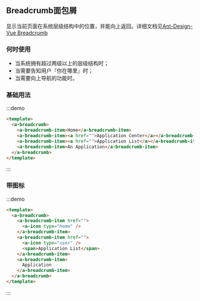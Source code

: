 ## Breadcrumb面包屑 

显示当前页面在系统层级结构中的位置，并能向上返回。详细文档见[Ant-Design-Vue Breadcrumb](https://antdv.com/components/breadcrumb-cn/)

### 何时使用

* 当系统拥有超过两级以上的层级结构时；
* 当需要告知用户『你在哪里』时；
* 当需要向上导航的功能时。

### 基础用法

:::demo
```html
<template>
  <a-breadcrumb>
    <a-breadcrumb-item>Home</a-breadcrumb-item>
    <a-breadcrumb-item><a href="">Application Center</a></a-breadcrumb-item>
    <a-breadcrumb-item><a href="">Application List</a></a-breadcrumb-item>
    <a-breadcrumb-item>An Application</a-breadcrumb-item>
  </a-breadcrumb>
</template>
```
:::

### 带图标

:::demo
```html
<template>
  <a-breadcrumb>
    <a-breadcrumb-item href="">
      <a-icon type="home" />
    </a-breadcrumb-item>
    <a-breadcrumb-item href="">
      <a-icon type="user" />
      <span>Application List</span>
    </a-breadcrumb-item>
    <a-breadcrumb-item>
      Application
    </a-breadcrumb-item>
  </a-breadcrumb>
</template>
```
:::
